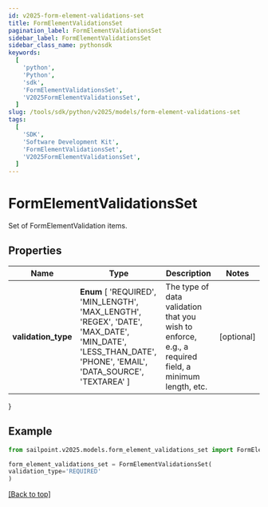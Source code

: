 ```yaml
---
id: v2025-form-element-validations-set
title: FormElementValidationsSet
pagination_label: FormElementValidationsSet
sidebar_label: FormElementValidationsSet
sidebar_class_name: pythonsdk
keywords:
  [
    'python',
    'Python',
    'sdk',
    'FormElementValidationsSet',
    'V2025FormElementValidationsSet',
  ]
slug: /tools/sdk/python/v2025/models/form-element-validations-set
tags:
  [
    'SDK',
    'Software Development Kit',
    'FormElementValidationsSet',
    'V2025FormElementValidationsSet',
  ]
---
```


# FormElementValidationsSet

Set of FormElementValidation items.

## Properties

| Name | Type | Description | Notes |
| --- | --- | --- | --- |
| **validation_type** | **Enum** [ 'REQUIRED', 'MIN_LENGTH', 'MAX_LENGTH', 'REGEX', 'DATE', 'MAX_DATE', 'MIN_DATE', 'LESS_THAN_DATE', 'PHONE', 'EMAIL', 'DATA_SOURCE', 'TEXTAREA' ] | The type of data validation that you wish to enforce, e.g., a required field, a minimum length, etc. | [optional] |

}

## Example

```python
from sailpoint.v2025.models.form_element_validations_set import FormElementValidationsSet

form_element_validations_set = FormElementValidationsSet(
validation_type='REQUIRED'
)

```

[[Back to top]](#)
